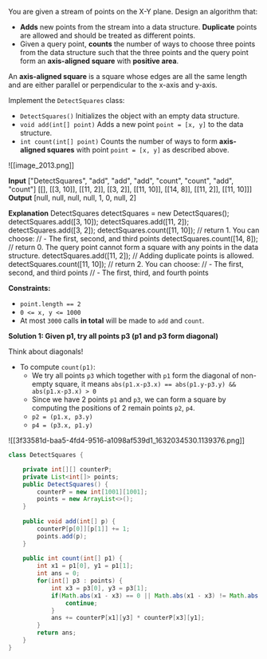 You are given a stream of points on the X-Y plane. Design an algorithm that:

- **Adds** new points from the stream into a data structure. **Duplicate** points are allowed and should be treated as different points.
- Given a query point, **counts** the number of ways to choose three points from the data structure such that the three points and the query point form an **axis-aligned square** with **positive area**.

An **axis-aligned square** is a square whose edges are all the same length and are either parallel or perpendicular to the x-axis and y-axis.

Implement the `DetectSquares` class:

- `DetectSquares()` Initializes the object with an empty data structure.
- `void add(int[] point)` Adds a new point `point = [x, y]` to the data structure.
- `int count(int[] point)` Counts the number of ways to form **axis-aligned squares** with point `point = [x, y]` as described above.

![[image_2013.png]]

**Input**
["DetectSquares", "add", "add", "add", "count", "count", "add", "count"]
[[], [[3, 10]], [[11, 2]], [[3, 2]], [[11, 10]], [[14, 8]], [[11, 2]], [[11, 10]]]
**Output**
[null, null, null, null, 1, 0, null, 2]

**Explanation**
DetectSquares detectSquares = new DetectSquares();
detectSquares.add([3, 10]);
detectSquares.add([11, 2]);
detectSquares.add([3, 2]);
detectSquares.count([11, 10]); // return 1. You can choose:
                               //   - The first, second, and third points
detectSquares.count([14, 8]);  // return 0. The query point cannot form a square with any points in the data structure.
detectSquares.add([11, 2]);    // Adding duplicate points is allowed.
detectSquares.count([11, 10]); // return 2. You can choose:
                               //   - The first, second, and third points
                               //   - The first, third, and fourth points

**Constraints:**

- `point.length == 2`
- `0 <= x, y <= 1000`
- At most `3000` calls **in total** will be made to `add` and `count`.

**Solution 1: Given p1, try all points p3 (p1 and p3 form diagonal)**

Think about diagonals! 

- To compute `count(p1)`:
    - We try all points `p3` which together with `p1` form the diagonal of non-empty square, it means `abs(p1.x-p3.x) == abs(p1.y-p3.y) && abs(p1.x-p3.x) > 0`
    - Since we have 2 points `p1` and `p3`, we can form a square by computing the positions of 2 remain points `p2`, `p4`.
    - `p2 = (p1.x, p3.y)`
    - `p4 = (p3.x, p1.y)`

![[3f33581d-baa5-4fd4-9516-a1098af539d1_1632034530.1139376.png]]

```java
class DetectSquares {

    private int[][] counterP;
    private List<int[]> points;
    public DetectSquares() {
        counterP = new int[1001][1001];
        points = new ArrayList<>();
    }
    
    public void add(int[] p) {
        counterP[p[0]][p[1]] += 1;
        points.add(p);
    }
    
    public int count(int[] p1) {
        int x1 = p1[0], y1 = p1[1];
        int ans = 0;
        for(int[] p3 : points) {
            int x3 = p3[0], y3 = p3[1];
            if(Math.abs(x1 - x3) == 0 || Math.abs(x1 - x3) != Math.abs(y1 - y3)) {
                continue;
            }
            ans += counterP[x1][y3] * counterP[x3][y1];
        }
        return ans;
    }
}
```